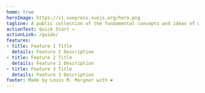 ```yaml
---
home: true
heroImage: https://v1.vuepress.vuejs.org/hero.png
tagline: A public collection of the fundamental concepts and ideas of web3 to help people get started quickly in this space.
actionText: Quick Start →
actionLink: /guide/
features:
- title: Feature 1 Title
  details: Feature 1 Description
- title: Feature 2 Title
  details: Feature 2 Description
- title: Feature 3 Title
  details: Feature 3 Description
footer: Made by Louis M. Morgner with ❤️
---
```

